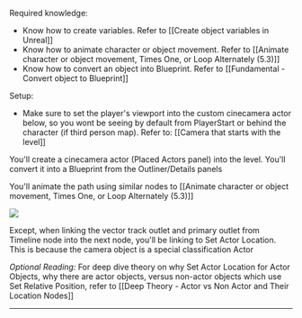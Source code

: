 
Required knowledge:
- Know how to create variables. Refer to [[Create object variables in Unreal]]
- Know how to animate character or object movement. Refer to [[Animate character or object movement, Times One, or Loop Alternately (5.3)]]
- Know how to convert an object into Blueprint. Refer to [[Fundamental - Convert object to Blueprint]]


Setup:
- Make sure to set the player's viewport into the custom cinecamera actor below, so you wont be seeing by default from PlayerStart or behind the character (if third person map). Refer to: [[Camera that starts with the level]]

You'll create a cinecamera actor (Placed Actors panel) into the level. You'll convert it into a Blueprint from the Outliner/Details panels

You'll animate the path using similar nodes to [[Animate character or object movement, Times One, or Loop Alternately (5.3)]]

![](https://i.imgur.com/pNn2MLi.png)

Except, when linking the vector track outlet and primary outlet from Timeline node into the next node, you'll be linking to Set Actor Location. This is because the camera object is a special classification Actor

*Optional Reading:*
For deep dive theory on why Set Actor Location for Actor Objects, why there are actor objects, versus non-actor objects which use Set Relative Position, refer to [[Deep Theory - Actor vs Non Actor and Their Location Nodes]]

----
